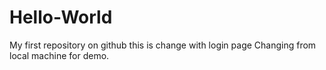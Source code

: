 # Hello-World
My first repository on github
this is change with login page
Changing from local machine for demo.
